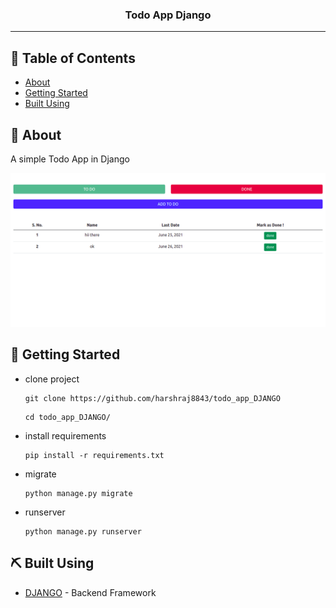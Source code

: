 <h3 align="center">Todo App Django</h3>

---

## 📝 Table of Contents

- [About](#about)
- [Getting Started](#getting_started)
- [Built Using](#built_using)

## 🧐 About <a name = "about"></a>

A simple Todo App in Django

<p align="center">
 <img src="project/image.png" alt="TODO APP">
</p>

## 🏁 Getting Started <a name = "getting_started"></a>

- clone project
  ```
  git clone https://github.com/harshraj8843/todo_app_DJANGO
  ```
  ```
  cd todo_app_DJANGO/
  ```
- install requirements
  ```
  pip install -r requirements.txt
  ```
- migrate
  ```
  python manage.py migrate
  ```
- runserver
  ```
  python manage.py runserver
  ```

## ⛏️ Built Using <a name = "built_using"></a>

- [DJANGO](https://www.djangoproject.com/) - Backend Framework
